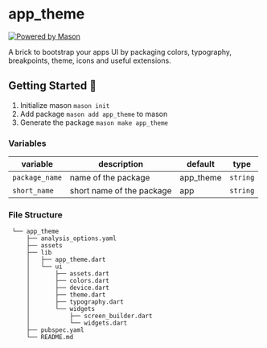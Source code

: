 # app_theme

[![Powered by Mason](https://img.shields.io/endpoint?url=https%3A%2F%2Ftinyurl.com%2Fmason-badge)](https://github.com/felangel/mason)

A brick to bootstrap your apps UI by packaging colors, typography, breakpoints, theme, icons and useful extensions.

## Getting Started 🚀

1. Initialize mason `mason init`
2. Add package `mason add app_theme` to mason
3. Generate the package `mason make app_theme`

### Variables 

| variable       | description               | default   | type     |
|----------------|---------------------------|-----------|----------|
| `package_name` | name of the package       | app_theme | `string` |
| `short_name`   | short name of the package | app       | `string` |

### File Structure
```
 └── app_theme
     ├── analysis_options.yaml
     ├── assets
     ├── lib
     │   ├── app_theme.dart
     │   └── ui
     │       ├── assets.dart
     │       ├── colors.dart
     │       ├── device.dart
     │       ├── theme.dart
     │       ├── typography.dart
     │       └── widgets
     │           ├── screen_builder.dart
     │           └── widgets.dart
     ├── pubspec.yaml
     └── README.md
```
